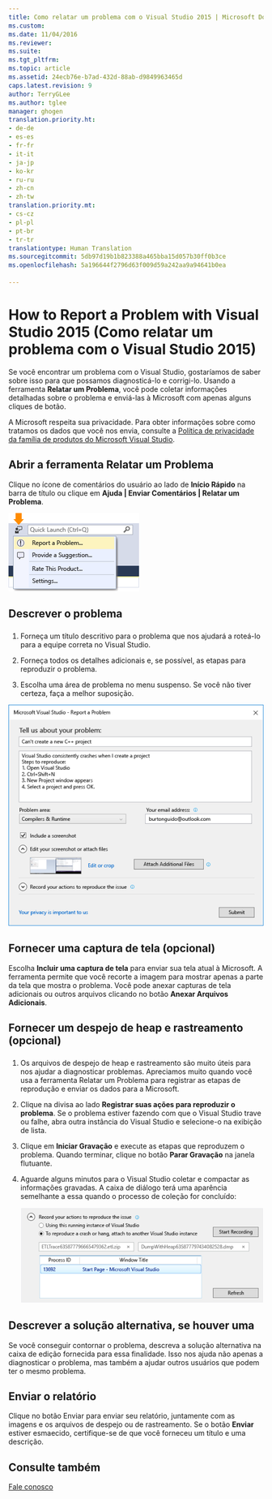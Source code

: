 ```yaml
---
title: Como relatar um problema com o Visual Studio 2015 | Microsoft Docs
ms.custom: 
ms.date: 11/04/2016
ms.reviewer: 
ms.suite: 
ms.tgt_pltfrm: 
ms.topic: article
ms.assetid: 24ecb76e-b7ad-432d-88ab-d9849963465d
caps.latest.revision: 9
author: TerryGLee
ms.author: tglee
manager: ghogen
translation.priority.ht:
- de-de
- es-es
- fr-fr
- it-it
- ja-jp
- ko-kr
- ru-ru
- zh-cn
- zh-tw
translation.priority.mt:
- cs-cz
- pl-pl
- pt-br
- tr-tr
translationtype: Human Translation
ms.sourcegitcommit: 5db97d19b1b823388a465bba15d057b30ff0b3ce
ms.openlocfilehash: 5a196644f2796d63f009d59a242aa9a94641b0ea

---
```

# <a name="how-to-report-a-problem-with-visual-studio-2015"></a>How to Report a Problem with Visual Studio 2015 (Como relatar um problema com o Visual Studio 2015)
Se você encontrar um problema com o Visual Studio, gostaríamos de saber sobre isso para que possamos diagnosticá-lo e corrigi-lo.  Usando a ferramenta **Relatar um Problema**, você pode coletar informações detalhadas sobre o problema e enviá-las à Microsoft com apenas alguns cliques de botão.  
  
 A Microsoft respeita sua privacidade. Para obter informações sobre como tratamos os dados que você nos envia, consulte a [Política de privacidade da família de produtos do Microsoft Visual Studio](https://www.visualstudio.com/en-us/dn948229).  
  
## <a name="open-the-report-a-problem-tool"></a>Abrir a ferramenta Relatar um Problema  
 Clique no ícone de comentários do usuário ao lado de **Início Rápido** na barra de título ou clique em **Ajuda &#124; Enviar Comentários &#124; Relatar um Problema**.  
  
 ![Item de menu Relatar um Problema](../ide/media/report-a-problem-menu-item.png "Item de menu Relatar um Problema")  
  
## <a name="describe-the-problem"></a>Descrever o problema  
  
###  <a name="describe_the_problem"></a>  
  
1.  Forneça um título descritivo para o problema que nos ajudará a roteá-lo para a equipe correta no Visual Studio.  
  
2.  Forneça todos os detalhes adicionais e, se possível, as etapas para reproduzir o problema.  
  
3.  Escolha uma área de problema no menu suspenso. Se você não tiver certeza, faça a melhor suposição.  
  
 ![Caixa de diálogo Relatar um Problema](../ide/media/report-a-problem-dialog.png "Caixa de diálogo Relatar um Problema")  
  
## <a name="provide-a-screenshot-optional"></a>Fornecer uma captura de tela (opcional)  
 Escolha **Incluir uma captura de tela** para enviar sua tela atual à Microsoft. A ferramenta permite que você recorte a imagem para mostrar apenas a parte da tela que mostra o problema. Você pode anexar capturas de tela adicionais ou outros arquivos clicando no botão **Anexar Arquivos Adicionais**.  
  
## <a name="provide-a-trace-and-heap-dump-optional"></a>Fornecer um despejo de heap e rastreamento (opcional)  
  
###  <a name="provide_a_trace_and_heap_dump"></a>  
  
1.  Os arquivos de despejo de heap e rastreamento são muito úteis para nos ajudar a diagnosticar problemas.   Apreciamos muito quando você usa a ferramenta Relatar um Problema para registrar as etapas de reprodução e enviar os dados para a Microsoft.  
  
2.  Clique na divisa ao lado **Registrar suas ações para reproduzir o problema**. Se o problema estiver fazendo com que o Visual Studio trave ou falhe, abra outra instância do Visual Studio e selecione-o na exibição de lista.  
  
3.  Clique em **Iniciar Gravação** e execute as etapas que reproduzem o problema. Quando terminar, clique no botão **Parar Gravação** na janela flutuante.  
  
4.  Aguarde alguns minutos para o Visual Studio coletar e compactar as informações gravadas. A caixa de diálogo terá uma aparência semelhante a essa quando o processo de coleção for concluído:  
  
     ![Gravar um arquivo de rastreamento](../ide/media/record-a-trace-file.png "Gravar um arquivo de rastreamento")  
  
## <a name="describe-the-workaround-if-there-is-one"></a>Descrever a solução alternativa, se houver uma  
 Se você conseguir contornar o problema, descreva a solução alternativa na caixa de edição fornecida para essa finalidade. Isso nos ajuda não apenas a diagnosticar o problema, mas também a ajudar outros usuários que podem ter o mesmo problema.  
  
## <a name="submit-the-report"></a>Enviar o relatório  
 Clique no botão Enviar para enviar seu relatório, juntamente com as imagens e os arquivos de despejo ou de rastreamento. Se o botão **Enviar** estiver esmaecido, certifique-se de que você forneceu um título e uma descrição.  
  
## <a name="see-also"></a>Consulte também  
 [Fale conosco](../ide/talk-to-us.md)


<!--HONumber=Feb17_HO4-->


